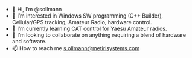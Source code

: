 - 👋 Hi, I’m @sollmann
- 👀 I’m interested in Windows SW programming (C++ Builder), Cellular/GPS tracking, Amateur Radio, hardware control.
- 🌱 I’m currently learning CAT control for Yaesu Amateur radios.
- 💞️ I’m looking to collaborate on anything requiring a blend of hardware and software.
- 📫 How to reach me s.ollmann@metirisystems.com

<!---
sollmann/sollmann is a ✨ special ✨ repository because its `README.md` (this file) appears on your GitHub profile.
You can click the Preview link to take a look at your changes.
--->
